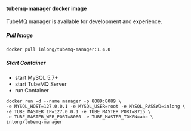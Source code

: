 #### tubemq-manager docker image
TubeMQ manager is available for development and experience.

##### Pull Image
```
docker pull inlong/tubemq-manager:1.4.0
```

##### Start Container
- start MySQL 5.7+
- start TubeMQ Server
- run Container

```
docker run -d --name manager -p 8089:8089 \
-e MYSQL_HOST=127.0.0.1 -e MYSQL_USER=root -e MYSQL_PASSWD=inlong \
-e TUBE_MASTER_IP=127.0.0.1 -e TUBE_MASTER_PORT=8715 \
-e TUBE_MASTER_WEB_PORT=8080 -e TUBE_MASTER_TOKEN=abc \
inlong/tubemq-manager
```